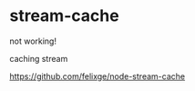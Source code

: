 stream-cache
============
not working!

caching stream

https://github.com/felixge/node-stream-cache

